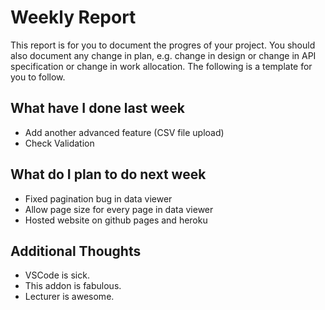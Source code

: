 # Weekly Report

This report is for you to document the progres of your project. You should also document any change in plan, e.g. change in design or change in API specification or change in work allocation. The following is a template for you to follow.

## What have I done last week

-   Add another advanced feature (CSV file upload)
-   Check Validation

## What do I plan to do next week

-   Fixed pagination bug in data viewer
-   Allow page size for every page in data viewer
-   Hosted website on github pages and heroku

## Additional Thoughts

-   VSCode is sick.
-   This addon is fabulous.
-   Lecturer is awesome.
